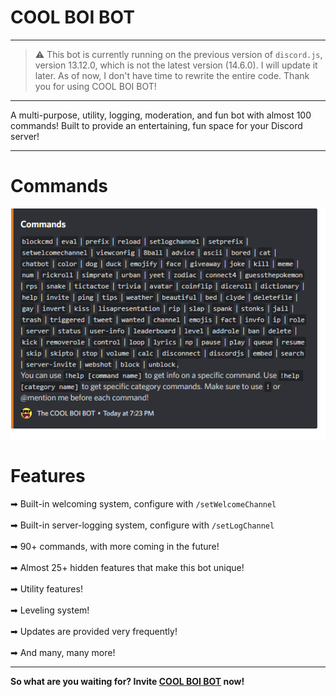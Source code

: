 # COOL BOI BOT

---

> ⚠ This bot is currently running on the previous version of `discord.js`, version 13.12.0, which is not the latest version (14.6.0). I will update it later. As of now, I don't have time to rewrite the entire code. Thank you for using COOL BOI BOT!

---

A multi-purpose, utility, logging, moderation, and fun bot with almost 100 commands! Built to provide an entertaining, fun space for your Discord server!

---

# Commands

![Commands](commands.png?raw=true 'COOL BOI BOT Commands')

# Features

➡ Built-in welcoming system, configure with `/setWelcomeChannel` \
\
➡ Built-in server-logging system, configure with `/setLogChannel` \
\
➡ 90+ commands, with more coming in the future! \
\
➡ Almost 25+ hidden features that make this bot unique! \
\
➡ Utility features! \
\
➡ Leveling system! \
\
➡ Updates are provided very frequently! \
\
➡ And many, many more!

---

**So what are you waiting for? Invite [COOL BOI BOT](https://discord.com/api/oauth2/authorize?client_id=811024409863258172&permissions=1514885606855&scope=applications.commands%20bot 'Invite COOL BOI BOT')
now!**
